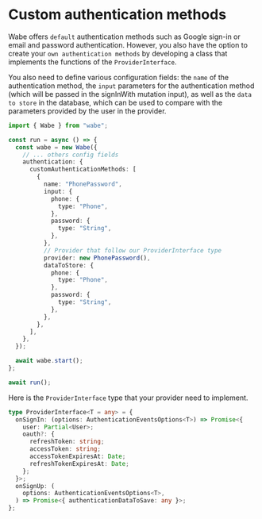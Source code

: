 # Custom authentication methods

Wabe offers `default` authentication methods such as Google sign-in or email and password authentication. However, you also have the option to create your `own authentication methods` by developing a class that implements the functions of the `ProviderInterface`.

You also need to define various configuration fields: the `name` of the authentication method, the `input` parameters for the authentication method (which will be passed in the signInWith mutation input), as well as the `data to store` in the database, which can be used to compare with the parameters provided by the user in the provider.

```ts
import { Wabe } from "wabe";

const run = async () => {
  const wabe = new Wabe({
    // ... others config fields
    authentication: {
      customAuthenticationMethods: [
        {
          name: "PhonePassword",
          input: {
            phone: {
              type: "Phone",
            },
            password: {
              type: "String",
            },
          },
          // Provider that follow our ProviderInterface type
          provider: new PhonePassword(),
          dataToStore: {
            phone: {
              type: "Phone",
            },
            password: {
              type: "String",
            },
          },
        },
      ],
    },
  });

  await wabe.start();
};

await run();
```

Here is the `ProviderInterface` type that your provider need to implement.

```ts
type ProviderInterface<T = any> = {
  onSignIn: (options: AuthenticationEventsOptions<T>) => Promise<{
    user: Partial<User>;
    oauth?: {
      refreshToken: string;
      accessToken: string;
      accessTokenExpiresAt: Date;
      refreshTokenExpiresAt: Date;
    };
  }>;
  onSignUp: (
    options: AuthenticationEventsOptions<T>,
  ) => Promise<{ authenticationDataToSave: any }>;
};
```
